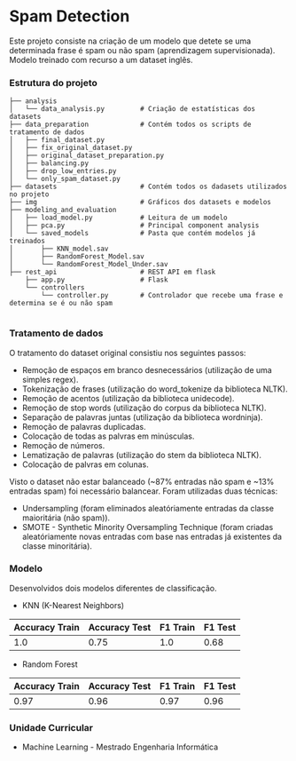 # Spam Detection
Este projeto consiste na criação de um modelo que detete se uma determinada frase é spam ou não spam (aprendizagem supervisionada).
Modelo treinado com recurso a um dataset inglês.

### Estrutura do projeto

```
├── analysis                     
│   └── data_analysis.py         # Criação de estatísticas dos datasets
├── data_preparation             # Contém todos os scripts de tratamento de dados
│   ├── final_dataset.py
│   ├── fix_original_dataset.py  
│   ├── original_dataset_preparation.py
│   ├── balancing.py
│   ├── drop_low_entries.py
│   └── only_spam_dataset.py
├── datasets                     # Contém todos os dadasets utilizados no projeto
├── img                          # Gráficos dos datasets e modelos
├── modeling_and_evaluation
│   ├── load_model.py            # Leitura de um modelo
│   ├── pca.py                   # Principal component analysis
│   └── saved_models             # Pasta que contém modelos já treinados
│       ├── KNN_model.sav
│       ├── RandomForest_Model.sav
│       └── RandomForest_Model_Under.sav
├── rest_api                     # REST API em flask
    ├── app.py                   # Flask
    └── controllers
        └── controller.py        # Controlador que recebe uma frase e determina se é ou não spam
    
```

### Tratamento de dados
O tratamento do dataset original consistiu nos seguintes passos: 

* Remoção de espaços em branco desnecessários (utilização de uma simples regex).
* Tokenização de frases (utilização do word_tokenize da biblioteca NLTK).
* Remoção de acentos (utilização da biblioteca unidecode).
* Remoção de stop words (utilização do corpus da biblioteca NLTK).
* Separação de palavras juntas (utilização da biblioteca wordninja).
* Remoção de palavras duplicadas.
* Colocação de todas as palvras em minúsculas.
* Remoção de números.
* Lematização de palavras (utilização do stem da biblioteca NLTK).
* Colocação de palvras em colunas.

Visto o dataset não estar balanceado (~87% entradas não spam e ~13% entradas spam) foi necessário balancear.
Foram utilizadas duas técnicas:
* Undersampling (foram eliminados aleatóriamente entradas da classe maioritária (não spam)).
* SMOTE - Synthetic Minority Oversampling Technique (foram criadas aleatóriamente novas entradas com base nas entradas já existentes da classe minoritária). 

### Modelo
Desenvolvidos dois modelos diferentes de classificação.
* KNN (K-Nearest Neighbors)

| Accuracy Train  |  Accuracy Test  | F1 Train | F1 Test |
| ------------------- | ------------------- | ------------------- | ------------------- |
|  1.0 |  0.75 |  1.0 |  0.68 |

* Random Forest

| Accuracy Train  |  Accuracy Test  | F1 Train | F1 Test |
| ------------------- | ------------------- | ------------------- | ------------------- |
|  0.97 |  0.96 |  0.97 |  0.96 |

### Unidade Curricular
* Machine Learning - Mestrado Engenharia Informática
